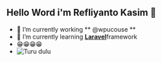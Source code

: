 ## Hello Word i'm Refliyanto Kasim 👋

<!--
**Refliyanto-Kasim/Refliyanto-Kasim** is a ✨ _special_ ✨ repository because its `README.md` (this file) appears on your GitHub profile.

Here are some ideas to get you started:

- 🔭 I’m currently working on ...
- 🌱 I’m currently learning ...
- 👯 I’m looking to collaborate on ...
- 🤔 I’m looking for help with ...
- 💬 Ask me about ...
- 📫 How to reach me: ...
- 😄 Pronouns: ...
- ⚡ Fun fact: ...
-->

- 🔭 I’m currently working  ** @wpucouse **
- 🌱 I’m currently learning  [**Laravel**](https//laravel.com)framework
- 😁😁😁😁
- ![Turu dulu](https://media1.giphy.com/media/v1.Y2lkPTc5MGI3NjExaGt5dms3Y3l6dTR0dmNmYTZiYml3OXk4cGNpd240M2JmNGR4OXNydyZlcD12MV9pbnRlcm5hbF9naWZfYnlfaWQmY3Q9Zw/l4EoZ1rJtDfypcna8/giphy.gif)

